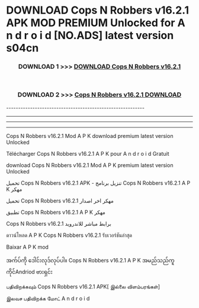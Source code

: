 # DOWNLOAD Cops N Robbers v16.2.1 APK MOD PREMIUM Unlocked for A n d r o i d [NO.ADS] latest version s04cn 



<div align="center">

<h3>DOWNLOAD 1 >>> <a href="https://getmod2.web.app/?judul=Cops N Robbers v16.2.1">DOWNLOAD Cops N Robbers v16.2.1</a></h3><br>

<h3>DOWNLOAD 2 >>> <a href="https://getmod2.web.app/?judul=Cops N Robbers v16.2.1">Cops N Robbers v16.2.1 DOWNLOAD </a></h3>

</div>
----------------------------------------------------------

----------------------------------------------------------

----------------------------------------------------------

----------------------------------------------------------

Cops N Robbers v16.2.1 Mod A P K download premium latest version Unlocked

Télécharger Cops N Robbers v16.2.1 A P K pour A n d r o i d Gratuit

download Cops N Robbers v16.2.1 Mod A P K premium latest version Unlocked

تحميل Cops N Robbers v16.2.1 APK - تنزيل برنامج Cops N Robbers v16.2.1 A P K مهكر

تحميل Cops N Robbers v16.2.1 مهكر اخر اصدار

تطبيق Cops N Robbers v16.2.1 A P K مهكر

Cops N Robbers v16.2.1 برابط مباشر للاندرويد

ดาวน์โหลด A P K Cops N Robbers v16.2.1 รับเวอร์ชันล่าสุด

Baixar A P K mod

အက်ပ်ကို ဒေါင်းလုဒ်လုပ်ပါ။ Cops N Robbers v16.2.1 A P K အမည်သည်ကူကိုင်Andriod ဗားရှင်း

பதிவிறக்கவும் Cops N Robbers v16.2.1 APK[ இல்லை விளம்பரங்கள்] 
 
இலவச பதிவிறக்க மோட் A n d r o i d



